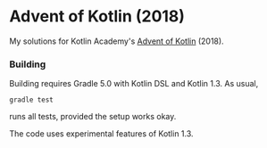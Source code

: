 # Advent of Kotlin (2018)

My solutions for Kotlin Academy's 
    [Advent of Kotlin](https://blog.kotlin-academy.com/the-advent-of-kotlin-2018-week-1-229e442a143)
(2018).

### Building

Building requires Gradle 5.0 with Kotlin DSL and Kotlin 1.3. As usual,

    gradle test
    
runs all tests, provided the setup works okay.

The code uses experimental features of Kotlin 1.3.